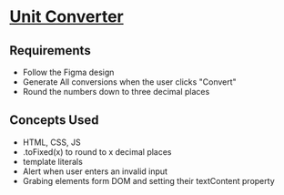 # [Unit Converter]()

## Requirements
- Follow the Figma design
- Generate All conversions when the user clicks "Convert"
- Round the numbers down to three decimal places

## Concepts Used
- HTML, CSS, JS
- .toFixed(x) to round to x decimal places
- template literals
- Alert when user enters an invalid input
- Grabing elements form DOM and setting their textContent property